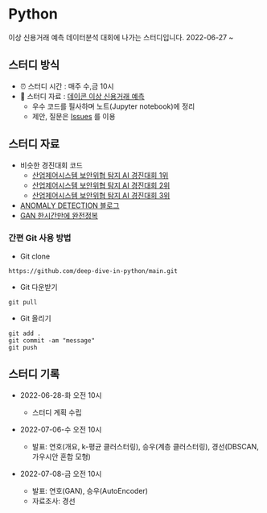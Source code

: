 # Python
이상 신용거래 예측 데이터분석 대회에 나가는 스터디입니다. 2022-06-27 ~


## 스터디 방식
- ⏰ 스터디 시간 : 매주 수,금 10시
- 📗 스터디 자료 : [데이콘 이상 신용거래 예측](https://dacon.io/competitions/official/235930/overview/description)
  - 우수 코드를 필사하며 노트(Jupyter notebook)에 정리
  - 제안, 질문은 [Issues](https://github.com/deep-dive-in-python/main/issues) 를 이용
  
## 스터디 자료
- 비슷한 경진대회 코드
  - [산업제어시스템 보안위협 탐지 AI 경진대회 1위](https://dacon.io/competitions/official/235624/codeshare/1830?page=1&dtype=recent)
  - [산업제어시스템 보안위협 탐지 AI 경진대회 2위](https://dacon.io/competitions/official/235624/codeshare/1831?page=1&dtype=recent)
  - [산업제어시스템 보안위협 탐지 AI 경진대회 3위](https://dacon.io/competitions/official/235624/codeshare/1832?page=1&dtype=recent)
- [ANOMALY DETECTION 블로그](https://www.cognex.com/ko-kr/blogs/deep-learning/research/anomaly-detection-overview-1-introduction-anomaly-detection)
- [GAN 한시간만에 완전정복](https://www.youtube.com/watch?v=odpjk7_tGY0&t=69s)


### 간편 Git 사용 방법
  - Git clone
```
https://github.com/deep-dive-in-python/main.git
```
  - Git 다운받기
```
git pull
```
  - Git 올리기
```
git add .
git commit -am "message"
git push 
```


## 스터디 기록
- 2022-06-28-화 오전 10시
  - 스터디 계획 수립
  
- 2022-07-06-수 오전 10시
  - 발표: 연호(개요, k-평균 클러스터링), 승우(계층 클러스터링), 경선(DBSCAN,가우시안 혼합 모형)

- 2022-07-08-금 오전 10시
  - 발표: 연호(GAN), 승우(AutoEncoder)
  - 자료조사: 경선
